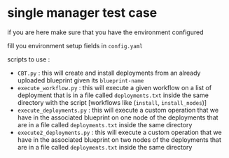 # single manager test case

if you are here make sure that you have the environment configured

fill you environment setup fields in `config.yaml`

scripts to use :

* `CBT.py` : this will create and install deployments from an already uploaded blueprint given its `blueprint-name`
* `execute_workflow.py` : this will execute a given workflow on a list of deployment that is in a file called `deployments.txt` inside the same directory with the script [workflows like (`install`, `install_nodes`)]
* `execute_deployments.py` : this will execute a custom operation that we have in the associated blueprint on one node of the deployments that are in a file called `deployments.txt` inside the same directory
* `execute2_deployments.py` : this will execute a custom operation that we have in the associated blueprint on two nodes of the deployments that are in a file called `deployments.txt` inside the same directory
